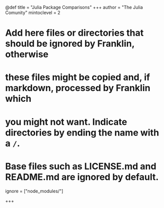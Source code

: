 <!--
Add here global page variables to use throughout your website.
-->
@def title = "Julia Package Comparisons"
+++
author = "The Julia Comunity"
mintoclevel = 2

# Add here files or directories that should be ignored by Franklin, otherwise
# these files might be copied and, if markdown, processed by Franklin which
# you might not want. Indicate directories by ending the name with a `/`.
# Base files such as LICENSE.md and README.md are ignored by default.
ignore = ["node_modules/"]

+++

<!--
Add here global latex commands to use throughout your pages.
\newcommand{\R}{\mathbb R}
\newcommand{\scal}[1]{\langle #1 \rangle}
-->
